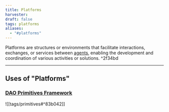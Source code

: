 ```yaml
---
title: Platforms
harvester: 
draft: false
tags: platforms
aliases:
  - "#platforms"
---
```


Platforms are structures or environments that facilitate interactions, exchanges, or services between [agents](tags/agents.md), enabling the development and coordination of various activities or solutions. ^2f34bd

---

## Uses of "Platforms"

### [DAO Primitives Framework](tags/primitives.md#^a80a6b)

![[tags/primitives#^83b042]]